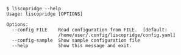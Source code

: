     $ liscopridge --help
    Usage: liscopridge [OPTIONS]
    
    Options:
      --config FILE    Read configuration from FILE.  [default:
                       /home/user/.config/liscopridge/config.yaml]
      --config-sample  Show sample configuration file
      --help           Show this message and exit.
